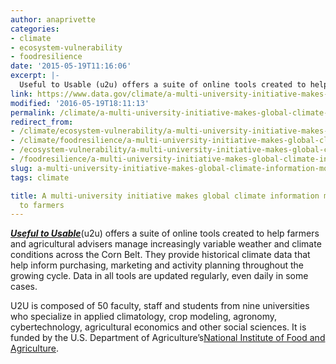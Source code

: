 ```yaml
---
author: anaprivette
categories:
- climate
- ecosystem-vulnerability
- foodresilience
date: '2015-05-19T11:16:06'
excerpt: |-
  Useful to Usable (u2u) offers a suite of online tools created to help farmers and agricultural advisers manage increasingly variable weather and climate conditions across the Corn Belt. They provide historical climate data that help inform purchasing, marketing and activity planning …
link: https://www.data.gov/climate/a-multi-university-initiative-makes-global-climate-information-more-accesible-to-farmers/
modified: '2016-05-19T18:11:13'
permalink: /climate/a-multi-university-initiative-makes-global-climate-information-more-accesible-to-farmers/
redirect_from:
- /climate/ecosystem-vulnerability/a-multi-university-initiative-makes-global-climate-information-more-accesible-to-farmers/
- /climate/foodresilience/a-multi-university-initiative-makes-global-climate-information-more-accesible-to-farmers/
- /ecosystem-vulnerability/a-multi-university-initiative-makes-global-climate-information-more-accesible-to-farmers/
- /foodresilience/a-multi-university-initiative-makes-global-climate-information-more-accesible-to-farmers/
slug: a-multi-university-initiative-makes-global-climate-information-more-accesible-to-farmers
tags: climate

title: A multi-university initiative makes global climate information more accesible
  to farmers
---
```


[***Useful to Usable***](https://mygeohub.org/groups/u2u)(u2u) offers a suite of online tools created to help farmers and agricultural advisers manage increasingly variable weather and climate conditions across the Corn Belt. They provide historical climate data that help inform purchasing, marketing and activity planning throughout the growing cycle. Data in all tools are updated regularly, even daily in some cases.

U2U is composed of 50 faculty, staff and students from nine universities who specialize in applied climatology, crop modeling, agronomy, cybertechnology, agricultural economics and other social sciences. It is funded by the U.S. Department of Agriculture’s[National Institute of Food and Agriculture](http://nifa.usda.gov/).
